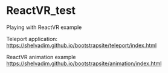 # ReactVR_test
Playing with ReactVR example

Teleport application:
https://shelvadim.github.io/bootstrapsite/teleport/index.html

ReactVR animation example
https://shelvadim.github.io/bootstrapsite/animation/index.html